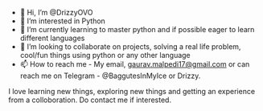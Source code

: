 - 👋 Hi, I’m @DrizzyOVO
- 👀 I’m interested in Python
- 🌱 I’m currently learning to master python and if possible eager to learn different languages
- 💞️ I’m looking to collaborate on projects, solving a real life problem, cool/fun things using python or any other language
- 📫 How to reach me - My email, gaurav.malpedi17@gmail.com or can reach me on Telegram - @BaggutesInMyIce or Drizzy.

<!---
DrizzyOVO/DrizzyOVO is a ✨ special ✨ repository because its `README.md` (this file) appears on your GitHub profile.
You can click the Preview link to take a look at your changes.
--->
I love learning new things, exploring new things and getting an experience from a colloboration. Do contact me if interested.
